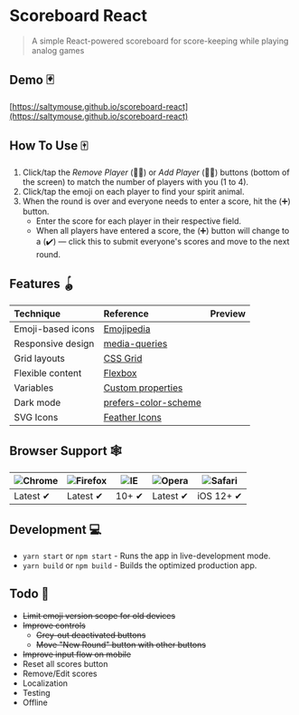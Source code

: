 # Scoreboard React

> A simple React-powered scoreboard for score-keeping while playing analog games

## Demo 🃏

[https://saltymouse.github.io/scoreboard-react](https://saltymouse.github.io/scoreboard-react)

## How To Use 🀄️

1. Click/tap the _Remove Player_ (👤➖) or _Add Player_ (👤➕) buttons (bottom of the screen) to match the number of players with you (1 to 4).
2. Click/tap the emoji on each player to find your spirit animal.
3. When the round is over and everyone needs to enter a score, hit the (➕) button.
   - Enter the score for each player in their respective field.
   - When all players have entered a score, the (➕) button will change to a (✔️) — click this to submit everyone's scores and move to the next round.

## Features 🪀

| Technique         | Reference                                                                                                     | Preview |
| :---------------- | :------------------------------------------------------------------------------------------------------------ | :------ |
| Emoji-based icons | [Emojipedia](https://emojipedia.org/nature/)                                                                  |
| Responsive design | [media-queries](https://developer.mozilla.org/en-US/docs/Web/CSS/Media_Queries/Using_media_queries)           |
| Grid layouts      | [CSS Grid](https://developer.mozilla.org/en-US/docs/Web/CSS/CSS_Grid_Layout/Basic_Concepts_of_Grid_Layout)    |
| Flexible content  | [Flexbox](https://developer.mozilla.org/en-US/docs/Web/CSS/CSS_Flexible_Box_Layout/Basic_Concepts_of_Flexbox) |
| Variables         | [Custom properties](https://developer.mozilla.org/en-US/docs/Web/CSS/Using_CSS_custom_properties)             |
| Dark mode         | [prefers-color-scheme](https://developer.mozilla.org/en-US/docs/Web/CSS/@media/prefers-color-scheme)          |
| SVG Icons         | [Feather Icons](https://feathericons.com/)                                                                    |

## Browser Support 🕸

| ![Chrome](https://raw.githubusercontent.com/alrra/browser-logos/master/src/chrome/chrome_48x48.png) | ![Firefox](https://raw.githubusercontent.com/alrra/browser-logos/master/src/firefox/firefox_48x48.png) | ![IE](https://raw.githubusercontent.com/alrra/browser-logos/master/src/edge/edge_48x48.png) | ![Opera](https://raw.githubusercontent.com/alrra/browser-logos/master/src/opera/opera_48x48.png) | ![Safari](https://raw.githubusercontent.com/alrra/browser-logos/master/src/safari-ios/safari-ios_48x48.png) |
| --------------------------------------------------------------------------------------------------- | ------------------------------------------------------------------------------------------------------ | ------------------------------------------------------------------------------------------- | ------------------------------------------------------------------------------------------------ | ----------------------------------------------------------------------------------------------------------- |
| Latest ✔                                                                                            | Latest ✔                                                                                               | 10+ ✔                                                                                       | Latest ✔                                                                                         | iOS 12+ ✔                                                                                                   |

## Development 💻

- `yarn start` or `npm start` - Runs the app in live-development mode.
- `yarn build` or `npm build` - Builds the optimized production app.

## Todo 🧩

- ~~Limit emoji version scope for old devices~~
- ~~Improve controls~~
  - ~~Grey-out deactivated buttons~~
  - ~~Move "New Round" button with other buttons~~
- ~~Improve input flow on mobile~~
- Reset all scores button
- Remove/Edit scores
- Localization
- Testing
- Offline
